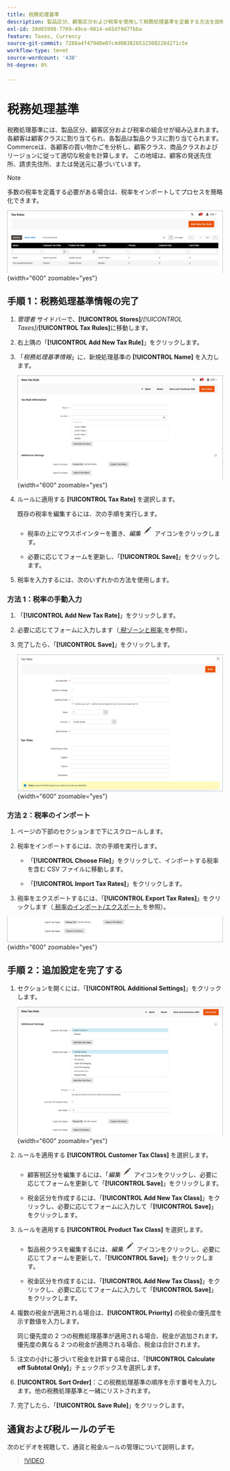 ```yaml
---
title: 税務処理基準
description: 製品区分、顧客区分および税率を使用して税務処理基準を定義する方法を説明します。
exl-id: 38d65998-7769-49ce-9814-e65df9d77bba
feature: Taxes, Currency
source-git-commit: 7288a4f47940e07c4d083826532308228d271c5e
workflow-type: tm+mt
source-wordcount: '438'
ht-degree: 0%

---
```


# 税務処理基準

税務処理基準には、製品区分、顧客区分および税率の組合せが組み込まれます。 各顧客は顧客クラスに割り当てられ、各製品は製品クラスに割り当てられます。 Commerceは、各顧客の買い物かごを分析し、顧客クラス、商品クラスおよびリージョンに従って適切な税金を計算します。 この地域は、顧客の発送先住所、請求先住所、または発送元に基づいています。

>[!NOTE]
>
>多数の税率を定義する必要がある場合は、税率をインポートしてプロセスを簡略化できます。

![ 税務ルール ](./assets/tax-rules.png){width="600" zoomable="yes"}

## 手順 1：税務処理基準情報の完了

1. _管理者_ サイドバーで、**[!UICONTROL Stores]**/_[!UICONTROL Taxes]_/**[!UICONTROL Tax Rules]**&#x200B;に移動します。

1. 右上隅の「**[!UICONTROL Add New Tax Rule]**」をクリックします。

1. 「_税務処理基準情報_」に、新規処理基準の **[!UICONTROL Name]** を入力します。

   ![ 税制上の措置情報 ](./assets/tax-rule-information.png){width="600" zoomable="yes"}

1. ルールに適用する **[!UICONTROL Tax Rate]** を選択します。

   既存の税率を編集するには、次の手順を実行します。

   - 税率の上にマウスポインターを置き、_編集_![ 鉛筆アイコン ](../assets/icon-edit-pencil.png) アイコンをクリックします。

   - 必要に応じてフォームを更新し、「**[!UICONTROL Save]**」をクリックします。

1. 税率を入力するには、次のいずれかの方法を使用します。

### 方法 1：税率の手動入力

1. 「**[!UICONTROL Add New Tax Rate]**」をクリックします。

1. 必要に応じてフォームに入力します（[ 税ゾーンと税率 ](tax-zones-rates.md) を参照）。

1. 完了したら、「**[!UICONTROL Save]**」をクリックします。

   ![ 新税率 ](./assets/tax-rate-create-new.png){width="600" zoomable="yes"}

### 方法 2：税率のインポート

1. ページの下部のセクションまで下にスクロールします。

1. 税率をインポートするには、次の手順を実行します。

   - 「**[!UICONTROL Choose File]**」をクリックして、インポートする税率を含む CSV ファイルに移動します。

   - 「**[!UICONTROL Import Tax Rates]**」をクリックします。

1. 税率をエクスポートするには、「**[!UICONTROL Export Tax Rates]**」をクリックします（[ 税率のインポート/エクスポート ](../systems/data-transfer-tax-rates.md) を参照）。

![ 輸出入税率 ](./assets/tax-rule-new-import-export.png){width="600" zoomable="yes"}

## 手順 2：追加設定を完了する

1. セクションを開くには、「**[!UICONTROL Additional Settings]**」をクリックします。

   ![ 税務処理基準の追加設定 ](./assets/tax-class-additional-settings.png){width="600" zoomable="yes"}

1. ルールを適用する **[!UICONTROL Customer Tax Class]** を選択します。

   - 顧客税区分を編集するには、「_編集_![ 鉛筆アイコン ](../assets/icon-edit-pencil.png) アイコンをクリックし、必要に応じてフォームを更新して「**[!UICONTROL Save]**」をクリックします。

   - 税金区分を作成するには、「**[!UICONTROL Add New Tax Class]**」をクリックし、必要に応じてフォームに入力して「**[!UICONTROL Save]**」をクリックします。

1. ルールを適用する **[!UICONTROL Product Tax Class]** を選択します。

   - 製品税クラスを編集するには、_編集_![ 鉛筆アイコン ](../assets/icon-edit-pencil.png) アイコンをクリックし、必要に応じてフォームを更新して、「**[!UICONTROL Save]**」をクリックします。

   - 税金区分を作成するには、「**[!UICONTROL Add New Tax Class]**」をクリックし、必要に応じてフォームに入力して「**[!UICONTROL Save]**」をクリックします。

1. 複数の税金が適用される場合は、**[!UICONTROL Priority]** の税金の優先度を示す数値を入力します。

   同じ優先度の 2 つの税務処理基準が適用される場合、税金が追加されます。 優先度の異なる 2 つの税金が適用される場合、税金は合計されます。

1. 注文の小計に基づいて税金を計算する場合は、「**[!UICONTROL Calculate off Subtotal Only]**」チェックボックスを選択します。

1. **[!UICONTROL Sort Order]**：この税務処理基準の順序を示す番号を入力します。他の税務処理基準と一緒にリストされます。

1. 完了したら、「**[!UICONTROL Save Rule]**」をクリックします。

## 通貨および税ルールのデモ

次のビデオを視聴して、通貨と税金ルールの管理について説明します。

>[!VIDEO](https://video.tv.adobe.com/v/343657/?quality=12&learn=on)
